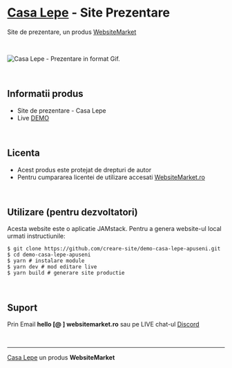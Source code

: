 ﻿# [Casa Lepe](https://websitemarket.ro/creare-site/pensiuni/casa-lepe-apuseni/) - Site Prezentare

Site de prezentare, un produs [WebsiteMarket](https://websitemarket.ro)

<br />

![Casa Lepe - Prezentare in format Gif.](https://raw.githubusercontent.com/creare-site/static/master/produse/casa-lepe-apuseni-intro.gif)

<br />

## Informatii produs

- Site de prezentare - Casa Lepe
- Live [DEMO](https://casa-lepe-apuseni.websitemarket.ro)
 
<br />

## Licenta

- Acest produs este protejat de drepturi de autor
- Pentru cumpararea licentei de utilizare accesati [WebsiteMarket.ro](https://websitemarket.ro)

<br />

## Utilizare (pentru dezvoltatori)

Acesta website este o aplicatie JAMstack. Pentru a genera website-ul local urmati instructiunile:

```
$ git clone https://github.com/creare-site/demo-casa-lepe-apuseni.git
$ cd demo-casa-lepe-apuseni
$ yarn # instalare module
$ yarn dev # mod editare live
$ yarn build # generare site productie
```

<br />

## Suport

Prin Email **hello [@ ] websitemarket.ro** sau pe LIVE chat-ul [Discord](https://discord.gg/MFRQmAk)

<br />

---
[Casa Lepe](https://websitemarket.ro/creare-site/pensiuni/casa-lepe-apuseni/) un produs **WebsiteMarket**
